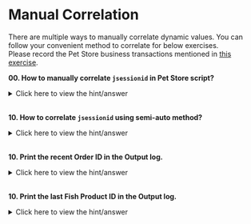 # Manual Correlation

There are multiple ways to manually correlate dynamic values. You can follow your convenient method to correlate for below exercises.  
Please record the Pet Store business transactions mentioned in [this exercise](https://github.com/QAInsights/LoadRunner-Exercises/blob/master/90-AutoCorrelation/90-AutoCorrelation.md).

**00. How to manually correlate `jsessionid` in Pet Store script?**
<details><summary>Click here to view the hint/answer</summary>
<br/>
<p>

- Copy the session ID
- Press `Ctrl + F`, check `Code Edition`, `Snapshots`, and `Logs` and then click on `Find All`  
- In the `Search Results`, look for Record, Response, Body, Text for the session ID.
- Double click on it, this will highlight in which request the session ID got generated and it will take you to `Snapshot` view.
- In the `Snapshot` view, copy the complete line with left and right boundary. E.g. `<div id="LogoContent"><a href="/actions/Catalog.action;jsessionid=CBCFF70F80422770F259736286C5E287"><img src="../images/logo-topbar.gif" /></a></div>`
- From the above string, derive the left and right boundary which will uniquely identify the session ID. E.g. `;jsessionid=CBCFF70F80422770F259736286C5E287">`
- Add the below function just before the session ID appears in the script.

```
	web_reg_save_param_ex(
		"ParamName=C_SessionID",
		"LB=jsessionid",
		"RB=\"",
		"Ordinal=1",
		SEARCH_FILTERS,
		LAST);

```
- Replace the session ID with `{C_SessionID}`

</p>

</details><br/> 

**10. How to correlate `jsessionid` using semi-auto method?**
<details><summary>Click here to view the hint/answer</summary>
<br/>
<p>

- Copy the session ID
- Press `Ctrl + F`, check `Code Edition`, `Snapshots`, and `Logs` and then click on `Find All`  
- In the `Search Results`, look for Record, Response, Body, Text for the session ID.
- This wil highlight the session ID in the `Snapshot` view.
- Right click on the value, click on `Create Correlation`
- This will open `Design Studio`, click on `Correlate` button which will correlate and replace all the session IDs in the script.

</p>

</details><br/> 

**10. Print the recent Order ID in the Output log.**
<details><summary>Click here to view the hint/answer</summary>
<br/>
<p>

```
web_reg_save_param_ex(
		"ParamName=C_OrderID",
		"LB=Order #",
		"RB=\n",
		SEARCH_FILTERS,
		"Scope=Body",
		LAST);


	web_url("Confirm", 
		"URL=https://petstore.octoperf.com/actions/Order.action?newOrder=&confirmed=true", 
		"TargetFrame=", 
		"Resource=0", 
		"RecContentType=text/html", 
		"Referer=https://petstore.octoperf.com/actions/Order.action", 
		"Snapshot=t23.inf", 
		"Mode=HTML", 
		LAST);

	lr_log_message(lr_eval_string("{C_OrderID}"));

```
</p>

</details><br/>

**10. Print the last Fish Product ID in the Output log.**
<details><summary>Click here to view the hint/answer</summary>
<br/>
<p>

```
char lastValue[30];
//...
//...
lr_start_transaction("T30_Fish");
	
	web_reg_save_param_regexp(
		"ParamName=C_ProductID",
		"RegExp=productId=(.+?)\">(.+?)</a></td>",
		"Group=1",
		"Ordinal=ALL",
		SEARCH_FILTERS,
		LAST);
	
	web_url("sm_fish.gif", 
		"URL=https://petstore.octoperf.com/actions/Catalog.action?viewCategory=&categoryId=FISH", 
		"TargetFrame=", 
		"Resource=0", 
		"RecContentType=text/html", 
		"Referer=https://petstore.octoperf.com/actions/Catalog.action", 
		"Snapshot=t18.inf", 
		"Mode=HTML", 
		LAST);

	lr_end_transaction("T30_Fish",LR_AUTO);
	
	//Get the count of Fish Product and store the count along with the C_ProductID
	sprintf(lastValue, "{C_ProductID_%s}", lr_eval_string("{C_ProductID_count}"));
	
	//Save the last product ID to the fishProduct
 	lr_save_string( lr_eval_string(lastValue) ,"fishProduct");
	
 	//Print the fish product
 	lr_log_message("last value is %s", lr_eval_string("{fishProduct}"));

```
</p>
</details><br/>

